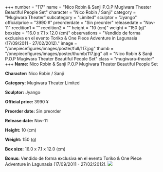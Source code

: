 +++
number = "117"
name = "Nico Robin &amp; Sanji P.O.P Mugiwara Theater Beautiful People Set"
character = "Nico Robin / Sanji"
category = "Mugiwara Theater"
subcategory = "Limited"
sculptor = "Jyango"
officialprice = "3990 ¥"
preorderdate = "Sin preorder"
releasedate = "Nov-11"
reedition1 = ""
reedition2 = ""
height = "10 (cm)"
weight = "150 (g)"
boxsize = "16.0 x 7.1 x 12.0 (cm)"
observations = "Vendido de forma exclusiva en el evento Toriko &amp; One Piece Adventure in Lagunasia (17/09/2011 - 27/02/2012)."
image = "/onepiecefigures/images/poster/full/117.jpg"
thumb = "/onepiecefigures/images/poster/thumb/117.jpg"
alt = "Nico Robin &amp; Sanji P.O.P Mugiwara Theater Beautiful People Set"
class = "mugiwara-theater"
+++
**Name:** Nico Robin &amp; Sanji P.O.P Mugiwara Theater Beautiful People Set

**Character:** Nico Robin / Sanji

**Category:** Mugiwara Theater  Limited 

**Sculptor:** Jyango

**Official price:** 3990 ¥

**Preorder date:** Sin preorder

**Release date:** Nov-11

**Height:** 10 (cm)

**Weight:** 150 (g)

**Box size:** 16.0 x 7.1 x 12.0 (cm)

**Bonus:** Vendido de forma exclusiva en el evento Toriko &amp; One Piece Adventure in Lagunasia (17/09/2011 - 27/02/2012).
<img src="/onepiecefigures/images/poster/thumb/117.jpg">
